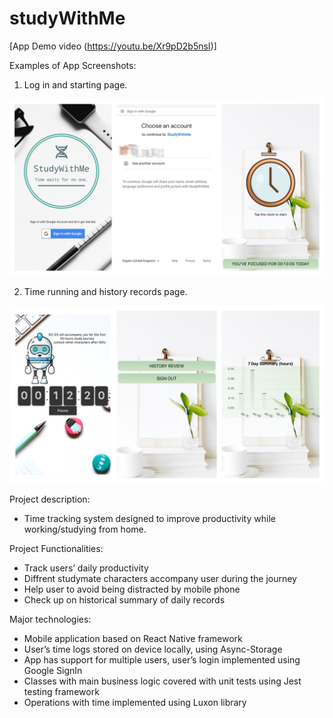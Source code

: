 # studyWithMe
[App Demo video (https://youtu.be/Xr9pD2b5nsI)]

Examples of App Screenshots:
1. Log in and starting page.
<img src="/images/studyWithMe3.JPG" alt="drawing" width="900"/>

2. Time running and history records page.
<img src="/images/studyWithMe2.JPG" alt="drawing" width="900"/>

Project description: 
* Time tracking system designed to improve productivity while working/studying from home. 

Project Functionalities: 
* Track users’ daily productivity 
* Diffrent studymate characters accompany user during the journey
* Help user to avoid being distracted by mobile phone
* Check up on historical summary of daily records

Major technologies: 
* Mobile application based on React Native framework
* User’s time logs stored on device locally, using Async-Storage 
* App has support for multiple users, user’s login implemented using Google SignIn 
* Classes with main business logic covered with unit tests using Jest testing framework 
* Operations with time implemented using Luxon library



